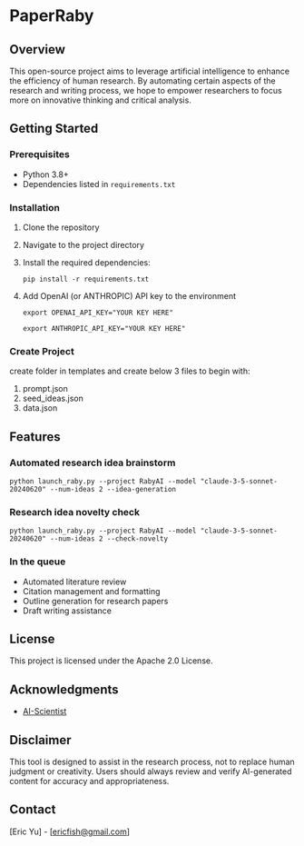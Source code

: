 # PaperRaby

## Overview
This open-source project aims to leverage artificial intelligence to enhance the efficiency of human research. By automating certain aspects of the research and writing process, we hope to empower researchers to focus more on innovative thinking and critical analysis.

## Getting Started
### Prerequisites
- Python 3.8+
- Dependencies listed in `requirements.txt`

### Installation
1. Clone the repository
2. Navigate to the project directory
3. Install the required dependencies:
   ```
   pip install -r requirements.txt
   ```
4. Add OpenAI (or ANTHROPIC) API key to the environment
   ```
   export OPENAI_API_KEY="YOUR KEY HERE"
   ```

   ```
   export ANTHROPIC_API_KEY="YOUR KEY HERE"
   ```

### Create Project
create folder in templates and create below 3 files to begin with:
1. prompt.json
2. seed_ideas.json
3. data.json

## Features

### Automated research idea brainstorm

```
python launch_raby.py --project RabyAI --model "claude-3-5-sonnet-20240620" --num-ideas 2 --idea-generation
```

### Research idea novelty check

```
python launch_raby.py --project RabyAI --model "claude-3-5-sonnet-20240620" --num-ideas 2 --check-novelty
```

### In the queue

- Automated literature review
- Citation management and formatting
- Outline generation for research papers
- Draft writing assistance

## License
This project is licensed under the Apache 2.0 License.

## Acknowledgments
- [AI-Scientist](https://github.com/SakanaAI/AI-Scientist)

## Disclaimer
This tool is designed to assist in the research process, not to replace human judgment or creativity. Users should always review and verify AI-generated content for accuracy and appropriateness.

## Contact
[Eric Yu] - [ericfish@gmail.com]